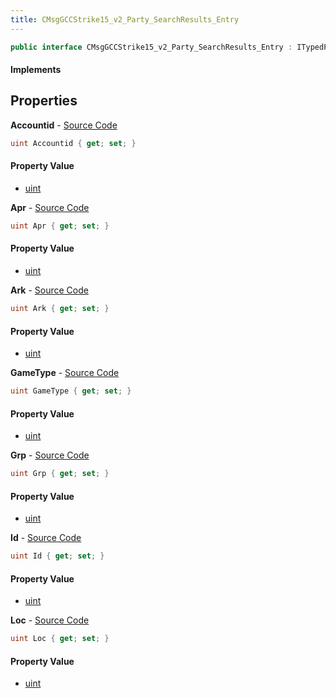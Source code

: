 ```yaml
---
title: CMsgGCCStrike15_v2_Party_SearchResults_Entry
---
```


```csharp
public interface CMsgGCCStrike15_v2_Party_SearchResults_Entry : ITypedProtobuf<CMsgGCCStrike15_v2_Party_SearchResults_Entry>, INativeHandle
```

#### Implements

## Properties

**Accountid** - [Source Code](https://github.com/swiftly-solution/swiftlys2/blob/main/managed/src/SwiftlyS2.Generated/Protobufs/Interfaces/CMsgGCCStrike15_v2_Party_SearchResults_Entry.cs#L31)

```csharp
uint Accountid { get; set; }
```

#### Property Value

- [uint](https://learn.microsoft.com/dotnet/api/system.uint32)

**Apr** - [Source Code](https://github.com/swiftly-solution/swiftlys2/blob/main/managed/src/SwiftlyS2.Generated/Protobufs/Interfaces/CMsgGCCStrike15_v2_Party_SearchResults_Entry.cs#L22)

```csharp
uint Apr { get; set; }
```

#### Property Value

- [uint](https://learn.microsoft.com/dotnet/api/system.uint32)

**Ark** - [Source Code](https://github.com/swiftly-solution/swiftlys2/blob/main/managed/src/SwiftlyS2.Generated/Protobufs/Interfaces/CMsgGCCStrike15_v2_Party_SearchResults_Entry.cs#L25)

```csharp
uint Ark { get; set; }
```

#### Property Value

- [uint](https://learn.microsoft.com/dotnet/api/system.uint32)

**GameType** - [Source Code](https://github.com/swiftly-solution/swiftlys2/blob/main/managed/src/SwiftlyS2.Generated/Protobufs/Interfaces/CMsgGCCStrike15_v2_Party_SearchResults_Entry.cs#L19)

```csharp
uint GameType { get; set; }
```

#### Property Value

- [uint](https://learn.microsoft.com/dotnet/api/system.uint32)

**Grp** - [Source Code](https://github.com/swiftly-solution/swiftlys2/blob/main/managed/src/SwiftlyS2.Generated/Protobufs/Interfaces/CMsgGCCStrike15_v2_Party_SearchResults_Entry.cs#L16)

```csharp
uint Grp { get; set; }
```

#### Property Value

- [uint](https://learn.microsoft.com/dotnet/api/system.uint32)

**Id** - [Source Code](https://github.com/swiftly-solution/swiftlys2/blob/main/managed/src/SwiftlyS2.Generated/Protobufs/Interfaces/CMsgGCCStrike15_v2_Party_SearchResults_Entry.cs#L13)

```csharp
uint Id { get; set; }
```

#### Property Value

- [uint](https://learn.microsoft.com/dotnet/api/system.uint32)

**Loc** - [Source Code](https://github.com/swiftly-solution/swiftlys2/blob/main/managed/src/SwiftlyS2.Generated/Protobufs/Interfaces/CMsgGCCStrike15_v2_Party_SearchResults_Entry.cs#L28)

```csharp
uint Loc { get; set; }
```

#### Property Value

- [uint](https://learn.microsoft.com/dotnet/api/system.uint32)

